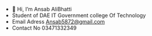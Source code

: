 - 👋 Hi, I’m Ansab AliBhatti
- Student of DAE IT Government college Of Technology
- Email Adress Ansab5872@gmail.com
- Contact No 03471332349

